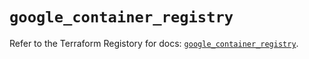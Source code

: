 # `google_container_registry`

Refer to the Terraform Registory for docs: [`google_container_registry`](https://registry.terraform.io/providers/hashicorp/google-beta/4.62.1/docs/resources/google_container_registry).
